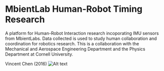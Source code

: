 # MbientLab Human-Robot Timing Research

A platform for Human-Robot Interaction research incoporating IMU sensors from MbientLabs. Data collected is used to study human collaboration and coordination for robotics research. This is a collaboration with the Mechanical and Aerospace Engineering Department and the Physics Department at Cornell University.

Vincent Chen (2016)
![Alt text](relative/path/to/live-graph-test.gif?raw=true "Title")

